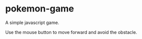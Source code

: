 # pokemon-game
A simple javascript game.

Use the mouse button to move forward and avoid the obstacle.
